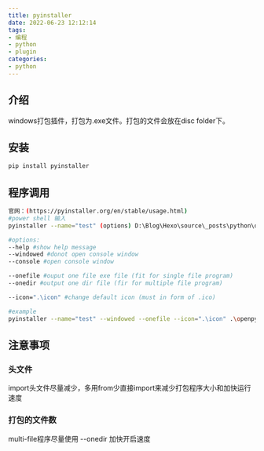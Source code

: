 ```yaml
---
title: pyinstaller
date: 2022-06-23 12:12:14
tags: 
- 编程
- python
- plugin
categories: 
- python
---
```


## 介绍

windows打包插件，打包为.exe文件。打包的文件会放在disc folder下。

<!-- more -->

## 安装
``` Bash
pip install pyinstaller
```

## 程序调用
``` Bash
官网：(https://pyinstaller.org/en/stable/usage.html)
#power shell 输入
pyinstaller --name="test" (options) D:\Blog\Hexo\source\_posts\python\openpyxl.md

#options:
--help #show help message
--windowed #donot open console window
--console #open console window

--onefile #ouput one file exe file (fit for single file program)
--onedir #output one dir file (fir for multiple file program)

--icon=".\icon" #change default icon (must in form of .ico)

#example
pyinstaller --name="test" --windowed --onefile --icon=".\icon" .\openpyxl.py
```

## 注意事项
### 头文件
import头文件尽量减少，多用from少直接import来减少打包程序大小和加快运行速度

### 打包的文件数
multi-file程序尽量使用 --onedir 加快开启速度